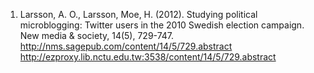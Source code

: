 1. Larsson, A. O., Larsson, Moe, H. (2012). Studying political microblogging: Twitter users in the 2010 Swedish election campaign. New media & society, 14(5), 729-747.
   http://nms.sagepub.com/content/14/5/729.abstract
   http://ezproxy.lib.nctu.edu.tw:3538/content/14/5/729.abstract
